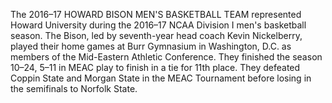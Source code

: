 The 2016–17 HOWARD BISON MEN'S BASKETBALL TEAM represented Howard University during the 2016–17 NCAA Division I men's basketball season. The Bison, led by seventh-year head coach Kevin Nickelberry, played their home games at Burr Gymnasium in Washington, D.C. as members of the Mid-Eastern Athletic Conference. They finished the season 10–24, 5–11 in MEAC play to finish in a tie for 11th place. They defeated Coppin State and Morgan State in the MEAC Tournament before losing in the semifinals to Norfolk State.
